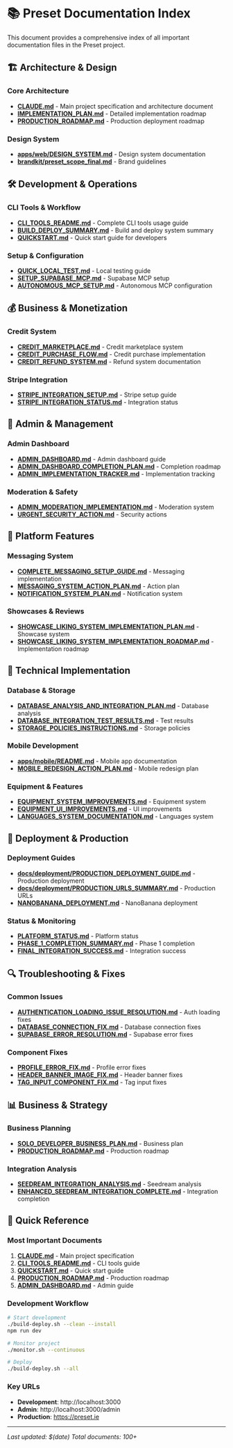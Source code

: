 # 📚 Preset Documentation Index

This document provides a comprehensive index of all important documentation files in the Preset project.

## 🏗️ Architecture & Design

### Core Architecture
- **[CLAUDE.md](./CLAUDE.md)** - Main project specification and architecture document
- **[IMPLEMENTATION_PLAN.md](./IMPLEMENTATION_PLAN.md)** - Detailed implementation roadmap
- **[PRODUCTION_ROADMAP.md](./PRODUCTION_ROADMAP.md)** - Production deployment roadmap

### Design System
- **[apps/web/DESIGN_SYSTEM.md](./apps/web/DESIGN_SYSTEM.md)** - Design system documentation
- **[brandkit/preset_scope_final.md](./brandkit/preset_scope_final.md)** - Brand guidelines

## 🛠️ Development & Operations

### CLI Tools & Workflow
- **[CLI_TOOLS_README.md](./CLI_TOOLS_README.md)** - Complete CLI tools usage guide
- **[BUILD_DEPLOY_SUMMARY.md](./BUILD_DEPLOY_SUMMARY.md)** - Build and deploy system summary
- **[QUICKSTART.md](./QUICKSTART.md)** - Quick start guide for developers

### Setup & Configuration
- **[QUICK_LOCAL_TEST.md](./QUICK_LOCAL_TEST.md)** - Local testing guide
- **[SETUP_SUPABASE_MCP.md](./SETUP_SUPABASE_MCP.md)** - Supabase MCP setup
- **[AUTONOMOUS_MCP_SETUP.md](./AUTONOMOUS_MCP_SETUP.md)** - Autonomous MCP configuration

## 💰 Business & Monetization

### Credit System
- **[CREDIT_MARKETPLACE.md](./CREDIT_MARKETPLACE.md)** - Credit marketplace system
- **[CREDIT_PURCHASE_FLOW.md](./CREDIT_PURCHASE_FLOW.md)** - Credit purchase implementation
- **[CREDIT_REFUND_SYSTEM.md](./CREDIT_REFUND_SYSTEM.md)** - Refund system documentation

### Stripe Integration
- **[STRIPE_INTEGRATION_SETUP.md](./STRIPE_INTEGRATION_SETUP.md)** - Stripe setup guide
- **[STRIPE_INTEGRATION_STATUS.md](./STRIPE_INTEGRATION_STATUS.md)** - Integration status

## 👥 Admin & Management

### Admin Dashboard
- **[ADMIN_DASHBOARD.md](./ADMIN_DASHBOARD.md)** - Admin dashboard guide
- **[ADMIN_DASHBOARD_COMPLETION_PLAN.md](./ADMIN_DASHBOARD_COMPLETION_PLAN.md)** - Completion roadmap
- **[ADMIN_IMPLEMENTATION_TRACKER.md](./ADMIN_IMPLEMENTATION_TRACKER.md)** - Implementation tracking

### Moderation & Safety
- **[ADMIN_MODERATION_IMPLEMENTATION.md](./ADMIN_MODERATION_IMPLEMENTATION.md)** - Moderation system
- **[URGENT_SECURITY_ACTION.md](./URGENT_SECURITY_ACTION.md)** - Security actions

## 📱 Platform Features

### Messaging System
- **[COMPLETE_MESSAGING_SETUP_GUIDE.md](./COMPLETE_MESSAGING_SETUP_GUIDE.md)** - Messaging implementation
- **[MESSAGING_SYSTEM_ACTION_PLAN.md](./MESSAGING_SYSTEM_ACTION_PLAN.md)** - Action plan
- **[NOTIFICATION_SYSTEM_PLAN.md](./NOTIFICATION_SYSTEM_PLAN.md)** - Notification system

### Showcases & Reviews
- **[SHOWCASE_LIKING_SYSTEM_IMPLEMENTATION_PLAN.md](./SHOWCASE_LIKING_SYSTEM_IMPLEMENTATION_PLAN.md)** - Showcase system
- **[SHOWCASE_LIKING_SYSTEM_IMPLEMENTATION_ROADMAP.md](./SHOWCASE_LIKING_SYSTEM_IMPLEMENTATION_ROADMAP.md)** - Implementation roadmap

## 🔧 Technical Implementation

### Database & Storage
- **[DATABASE_ANALYSIS_AND_INTEGRATION_PLAN.md](./DATABASE_ANALYSIS_AND_INTEGRATION_PLAN.md)** - Database analysis
- **[DATABASE_INTEGRATION_TEST_RESULTS.md](./DATABASE_INTEGRATION_TEST_RESULTS.md)** - Test results
- **[STORAGE_POLICIES_INSTRUCTIONS.md](./STORAGE_POLICIES_INSTRUCTIONS.md)** - Storage policies

### Mobile Development
- **[apps/mobile/README.md](./apps/mobile/README.md)** - Mobile app documentation
- **[MOBILE_REDESIGN_ACTION_PLAN.md](./MOBILE_REDESIGN_ACTION_PLAN.md)** - Mobile redesign plan

### Equipment & Features
- **[EQUIPMENT_SYSTEM_IMPROVEMENTS.md](./EQUIPMENT_SYSTEM_IMPROVEMENTS.md)** - Equipment system
- **[EQUIPMENT_UI_IMPROVEMENTS.md](./EQUIPMENT_UI_IMPROVEMENTS.md)** - UI improvements
- **[LANGUAGES_SYSTEM_DOCUMENTATION.md](./LANGUAGES_SYSTEM_DOCUMENTATION.md)** - Languages system

## 🚀 Deployment & Production

### Deployment Guides
- **[docs/deployment/PRODUCTION_DEPLOYMENT_GUIDE.md](./docs/deployment/PRODUCTION_DEPLOYMENT_GUIDE.md)** - Production deployment
- **[docs/deployment/PRODUCTION_URLS_SUMMARY.md](./docs/deployment/PRODUCTION_URLS_SUMMARY.md)** - Production URLs
- **[NANOBANANA_DEPLOYMENT.md](./NANOBANANA_DEPLOYMENT.md)** - NanoBanana deployment

### Status & Monitoring
- **[PLATFORM_STATUS.md](./PLATFORM_STATUS.md)** - Platform status
- **[PHASE_1_COMPLETION_SUMMARY.md](./PHASE_1_COMPLETION_SUMMARY.md)** - Phase 1 completion
- **[FINAL_INTEGRATION_SUCCESS.md](./FINAL_INTEGRATION_SUCCESS.md)** - Integration success

## 🔍 Troubleshooting & Fixes

### Common Issues
- **[AUTHENTICATION_LOADING_ISSUE_RESOLUTION.md](./AUTHENTICATION_LOADING_ISSUE_RESOLUTION.md)** - Auth loading fixes
- **[DATABASE_CONNECTION_FIX.md](./DATABASE_CONNECTION_FIX.md)** - Database connection fixes
- **[SUPABASE_ERROR_RESOLUTION.md](./SUPABASE_ERROR_RESOLUTION.md)** - Supabase error fixes

### Component Fixes
- **[PROFILE_ERROR_FIX.md](./PROFILE_ERROR_FIX.md)** - Profile error fixes
- **[HEADER_BANNER_IMAGE_FIX.md](./HEADER_BANNER_IMAGE_FIX.md)** - Header banner fixes
- **[TAG_INPUT_COMPONENT_FIX.md](./TAG_INPUT_COMPONENT_FIX.md)** - Tag input fixes

## 📊 Business & Strategy

### Business Planning
- **[SOLO_DEVELOPER_BUSINESS_PLAN.md](./SOLO_DEVELOPER_BUSINESS_PLAN.md)** - Business plan
- **[PRODUCTION_ROADMAP.md](./PRODUCTION_ROADMAP.md)** - Production roadmap

### Integration Analysis
- **[SEEDREAM_INTEGRATION_ANALYSIS.md](./SEEDREAM_INTEGRATION_ANALYSIS.md)** - Seedream analysis
- **[ENHANCED_SEEDREAM_INTEGRATION_COMPLETE.md](./ENHANCED_SEEDREAM_INTEGRATION_COMPLETE.md)** - Integration completion

## 🎯 Quick Reference

### Most Important Documents
1. **[CLAUDE.md](./CLAUDE.md)** - Main project specification
2. **[CLI_TOOLS_README.md](./CLI_TOOLS_README.md)** - CLI tools guide
3. **[QUICKSTART.md](./QUICKSTART.md)** - Quick start guide
4. **[PRODUCTION_ROADMAP.md](./PRODUCTION_ROADMAP.md)** - Production roadmap
5. **[ADMIN_DASHBOARD.md](./ADMIN_DASHBOARD.md)** - Admin guide

### Development Workflow
```bash
# Start development
./build-deploy.sh --clean --install
npm run dev

# Monitor project
./monitor.sh --continuous

# Deploy
./build-deploy.sh --all
```

### Key URLs
- **Development**: http://localhost:3000
- **Admin**: http://localhost:3000/admin
- **Production**: https://preset.ie

---

*Last updated: $(date)*
*Total documents: 100+*
